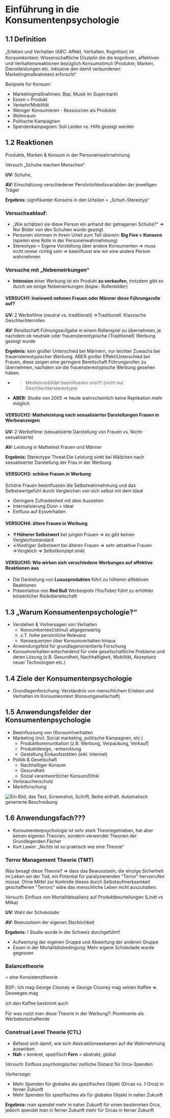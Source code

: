 # Einführung in die Konsumentenpsychologie

## 1.1 Definition

„Erleben und Verhalten (ABC: Aﬀekt, Verhalten, Kognition) im Konsumkontext: Wissenschaftliche Disziplin die die kognitiven, aﬀektiven und Verhaltensreaktionen bezüglich Konsumstimuli (Produkte, Marken, Dienstleistungen etc. inklusive den damit verbundenen Marketingmaßnahmen) erforscht“

Beispiele für Konsum:

- Marketingmaßnahmen: Bsp. Musik im Supermarkt
- Essen = Produkt
- Verkehr/Mobilität
- Weniger Konsumieren - Ressourcen als Produkte
- Wohnraum
- Politische Kampagnen
- Spendenkampagnen: Soll Leiden vs. Hilfe gezeigt werden

## 1.2 Reaktionen

Produkte, Marken & Konsum in der Personenwahrnehmung

Versuch „Schuhe machen Menschen“

**UV:** Schuhe,

**AV:** Einschätzung verschiedener Persönlichkeitsvariablen der jeweiligen Träger

**Ergebnis:** signifikanter Konsens in den Urteilen = „Schuh-Stereotyp“

### Versuchsablauf:

- „Wie schätzen sie diese Person ein anhand der getragenen Schuhe?“ => Nur Bilder von den Schuhen wurde gezeigt
- Personen stimmen in ihrem Urteil zum Teil überein: **Big Five = Konsens** (spielen eine Rolle in der Personenwahrnehmung)
- Stereotype = Eigene Vorstellung über andere Konsumenten => muss nicht immer richtig sein => beeinflusst wie wir eine andere Person wahrnehmen

### Versuche mit „Nebenwirkungen“

- **Intension** einer Werbung ist ein Produkt **zu verkaufen**, trotzdem gibt es durch sie einige Nebenwirkungen (bspw.: Rollenbilder)

#### VERSUCH1: Inwieweit nehmen Frauen oder Männer diese Führungsrolle auf?

**UV:** 2 Werbefilme (neutral vs. traditionell) =>Traditionell: Klassische Geschlechterrollen

**AV:** Bereitschaft Führungsaufgabe in einem Rollenspiel zu übernehmen, je nachdem ob neutrale oder frauenstereotypische (Traditionell) Werbung gezeigt wurde

**Ergebnis:** kein großer Unterschied bei Männern, nur leichter Zuwachs bei frauenstereotypischer Werbung. ABER großer Effekt/Unterschied bei Frauen, diese zeigen eine geringere Bereitschaft Führungsrollen zu übernehmen, nachdem sie die frauenstereotypische Werbung gesehen haben.

- > Medienvorbilder beeinflussen uns!!!! (nicht nur Geschlechterstereotype)

- **ABER:** Studie von 2005 => heute wahrscheinlich keine Replikation mehr möglich

#### VERSUCH2: Matheleistung nach sexualisierter Darstellungen Frauen in Werbeanzeigen

**UV:** 2 Werbefilme (sexualisierte Darstellung von Frauen vs. Nicht-sexualisierte)

**AV:** Leistung in Mathetest Frauen und Männer

**Ergebnis:** Stereotype Threat:Die Leistung sinkt bei Mädchen nach sexualisierter Darstellung der Frau in der Werbung

#### VERSUCH3: schöne Frauen in Werbung

Schöne Frauen beeinflussen die Selbstwahrnehmung und das Selbstwertgefühl durch Vergleichen von sich selbst mit dem Ideal

- Geringere Zufriedenheit mit dem Aussehen
- Internalisierung Dünn = Ideal
- Einfluss auf Essverhalten

#### VERSUCH4: ältere Frauen in Werbung

- **↑Höherer Selbstwert** bei jungen Frauen => es gibt keinen Vergleichsstandard
- *↓Niedriger Selbstwert* bei älteren Frauen => sehr attraktive Frauen =>Vergleich => Selbstkonzept sinkt

#### VERSUCH5: Wie wirken sich verschiedene Werbungen auf affektive Reaktionen aus

- Die Darbietung von **Luxusprodukten** führt zu höheren aﬀektiven Reaktionen
- Präsentation von **Red Bull** Werbespots (YouTube) führt zu erhöhter körperlicher Risikobereitschaft

## 1.3 „Warum Konsumentenpsychologie?“

- Verstehen & Vorhersagen von Verhalten
  - Konsumkontext/stimuli allgegenwärtig
  - z.T. hohe persönliche Relevanz
  - Konsequenzen über Konsumverhalten hinaus
- Anwendungsfeld für grundlagenorientierte Forschung
- Konsumverhalten entscheidend für viele gesellschaftliche Probleme und deren Lösung (z.B. Gesundheit, Nachhaltigkeit, Mobilität, Akzeptanz neuer Technologien etc.)

## 1.4 Ziele der Konsumentenpsychologie

- Grundlagenforschung: Verständnis von menschlichem Erleben und Verhalten im Konsumkontext (Konsumgesellschaft)

## 1.5 Anwendungsfelder der Konsumentenpsychologie

- Beeinflussung von (Konsum)verhalten
- Marketing (incl. Social marketing, politische Kampagnen, etc.)
  - Produktkommunikation (z.B. Werbung, Verpackung, Verkauf)
  - Produktdesign, -entwicklung
  - Gestaltung Einkaufsstätten (inkl. Internet)
- Politik & Gesellschaft
  - Nachhaltiger Konsum
  - Gesundheit
  - Sozial verantwortlicher Konsum/Ethik
- Verbraucherschutz
- Marktforschung

![Ein Bild, das Text, Screenshot, Schrift, Reihe enthält. Automatisch generierte Beschreibung](data:image/png;base64...)

## 1.6 Anwendungsfach???

- Konsumentenpsychologie ist sehr stark Theoriegetrieben, hat aber keinen eigenen Theorien, sondern verwendet Theorien der Grundlegenden Fächer
- Kurt Lewin: „Nichts ist so praktisch wie eine Theorie“

### Terror Management Theorie (TMT)

Was besagt diese Theorie? => dass das Bewusstsein, die einzige Sicherheit im Leben sei der Tod, ein Potential für paralysierenden "Terror" hervorrufen müsse. Ohne Mittel zur Kontrolle dieses durch Selbstaufmerksamkeit geschaffenen "Terrors" wäre das menschliche Leben nicht auszuhalten.

*Versuch:* Einfluss von Mortalitätssalienz auf Produktbeurteilungen (Lindt vs Milka)

**UV:** Wahl der Schokolade

**AV:** Bewusstsein der eigenen Sterblichkeit

**Ergebnis:** ! Studie wurde in der Schweiz durchgeführt!

- Aufwertung der eigenen Gruppe und Abwertung der anderen Gruppe
- Essen in der Mortalitätsbedingung: Mehr eigene Schokolade wurde gegessen

### Balancetheorie

= eine Konsistenztheorie

BSP.: Ich mag George Clooney => George Clooney mag seinen Kaﬀee => Deswegen mag

ich den Kaﬀee bestimmt auch

Für was nutzt man diese Theorie in der Werbung?: Prominente als Werbebotschaftende

### Construal Level Theorie (CTL)

- Befasst sich damit, wie sich Abstraktionseebenen auf die Wahrnehmung auswirken
- **Nah** = konkret, spezifisch **Fern** = abstrakt, global

*Versuch:* Einfluss psychologische/ zeitliche Distanz für Orca-Spenden

*Vorhersage:*

- Mehr Spenden für globales als spezifisches Objekt (Orcas vs. 1 Orca) in ferner Zukunft
- Mehr Spenden für spezifisches als für globales Objekt in naher Zukunft

**Ergebnis:** man spendet mehr in naher Zukunft für einen bestimmten Orca, jedoch spendet man in ferner Zukunft mehr für Orcas in ferner Zukunft
